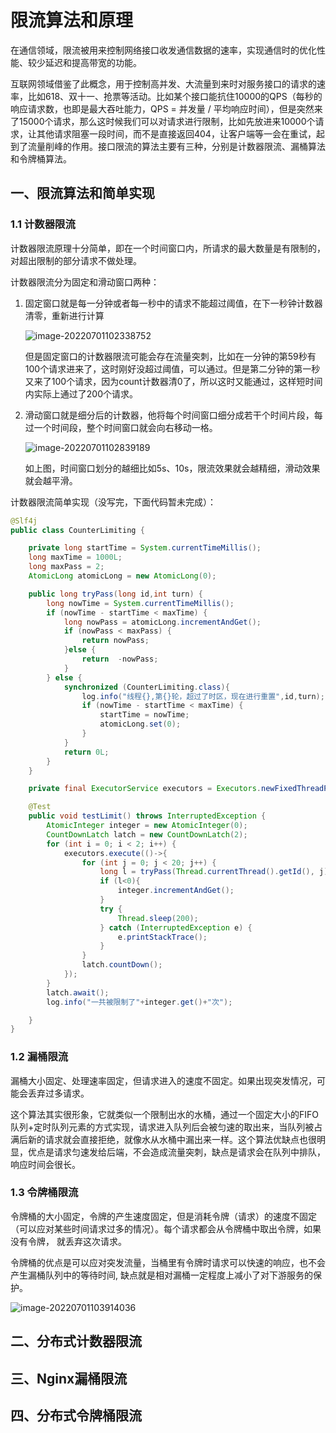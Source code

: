 # 限流算法和原理

在通信领域，限流被用来控制网络接口收发通信数据的速率，实现通信时的优化性能、较少延迟和提高带宽的功能。

互联网领域借鉴了此概念，用于控制高并发、大流量到来时对服务接口的请求的速率，比如618、双十一、抢票等活动。比如某个接口能抗住10000的QPS（每秒的响应请求数，也即是最大吞吐能力，QPS = 并发量 / 平均响应时间），但是突然来了15000个请求，那么这时候我们可以对请求进行限制，比如先放进来10000个请求，让其他请求阻塞一段时间，而不是直接返回404，让客户端等一会在重试，起到了流量削峰的作用。接口限流的算法主要有三种，分别是计数器限流、漏桶算法和令牌桶算法。

## 一、限流算法和简单实现

### 1.1 计数器限流

计数器限流原理十分简单，即在一个时间窗口内，所请求的最大数量是有限制的，对超出限制的部分请求不做处理。

计数器限流分为固定和滑动窗口两种：

1. 固定窗口就是每一分钟或者每一秒中的请求不能超过阈值，在下一秒钟计数器清零，重新进行计算

   ![image-20220701102338752](https://mypic-12138.oss-cn-beijing.aliyuncs.com/blog/picgo/image-20220701102338752.png)

   但是固定窗口的计数器限流可能会存在流量突刺，比如在一分钟的第59秒有100个请求进来了，这时刚好没超过阈值，可以通过。但是第二分钟的第一秒又来了100个请求，因为count计数器清0了，所以这时又能通过，这样短时间内实际上通过了200个请求。

2. 滑动窗口就是细分后的计数器，他将每个时间窗口细分成若干个时间片段，每过一个时间段，整个时间窗口就会向右移动一格。

   ![image-20220701102839189](https://mypic-12138.oss-cn-beijing.aliyuncs.com/blog/picgo/image-20220701102839189.png)

   如上图，时间窗口划分的越细比如5s、10s，限流效果就会越精细，滑动效果就会越平滑。

计数器限流简单实现（没写完，下面代码暂未完成）：

```java
@Slf4j
public class CounterLimiting {

    private long startTime = System.currentTimeMillis();
    long maxTime = 1000L;
    long maxPass = 2;
    AtomicLong atomicLong = new AtomicLong(0);

    public long tryPass(long id,int turn) {
        long nowTime = System.currentTimeMillis();
        if (nowTime - startTime < maxTime) {
            long nowPass = atomicLong.incrementAndGet();
            if (nowPass < maxPass) {
                return nowPass;
            }else {
                return  -nowPass;
            }
        } else {
            synchronized (CounterLimiting.class){
                log.info("线程{},第{}轮，超过了时区，现在进行重置",id,turn);
                if (nowTime - startTime < maxTime) {
                    startTime = nowTime;
                    atomicLong.set(0);
                }
            }
            return 0L;
        }
    }

    private final ExecutorService executors = Executors.newFixedThreadPool(2);

    @Test
    public void testLimit() throws InterruptedException {
        AtomicInteger integer = new AtomicInteger(0);
        CountDownLatch latch = new CountDownLatch(2);
        for (int i = 0; i < 2; i++) {
            executors.execute(()->{
                for (int j = 0; j < 20; j++) {
                    long l = tryPass(Thread.currentThread().getId(), j);
                    if (l<0){
                        integer.incrementAndGet();
                    }
                    try {
                        Thread.sleep(200);
                    } catch (InterruptedException e) {
                        e.printStackTrace();
                    }
                }
                latch.countDown();
            });
        }
        latch.await();
        log.info("一共被限制了"+integer.get()+"次");

    }
}
```

### 1.2 漏桶限流

漏桶大小固定、处理速率固定，但请求进入的速度不固定。如果出现突发情况，可能会丢弃过多请求。

这个算法其实很形象，它就类似一个限制出水的水桶，通过一个固定大小的FIFO队列+定时队列元素的方式实现，请求进入队列后会被匀速的取出来，当队列被占满后新的请求就会直接拒绝，就像水从水桶中漏出来一样。这个算法优缺点也很明显，优点是请求匀速发给后端，不会造成流量突刺，缺点是请求会在队列中排队，响应时间会很长。



### 1.3 令牌桶限流

令牌桶的大小固定，令牌的产生速度固定，但是消耗令牌（请求）的速度不固定（可以应对某些时间请求过多的情况）。每个请求都会从令牌桶中取出令牌，如果没有令牌， 就丢弃这次请求。

令牌桶的优点是可以应对突发流量，当桶里有令牌时请求可以快速的响应，也不会产生漏桶队列中的等待时间, 缺点就是相对漏桶一定程度上减小了对下游服务的保护。

![image-20220701103914036](https://mypic-12138.oss-cn-beijing.aliyuncs.com/blog/picgo/image-20220701103914036.png)

## 二、分布式计数器限流



## 三、Nginx漏桶限流



## 四、分布式令牌桶限流


